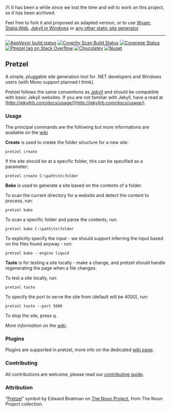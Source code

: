 /!\ It has been a while since we lost the time and will to work on this project, so it has been archived.

Feel free to fork it and proposed an adapted version, or to use [Wyam](https://wyam.io/), [Statiq.Web](https://statiq.dev/), [Jekyll in Windows](https://jekyllrb.com/docs/installation/windows/) or [any other static site generator](https://www.staticgen.com/).

---
[![AppVeyor build status](https://ci.appveyor.com/api/projects/status/rp8nq03r4b7mdecf?svg=true)](https://ci.appveyor.com/project/laedit/pretzel)
[![Coverity Scan Build Status](https://scan.coverity.com/projects/3949/badge.svg)](https://scan.coverity.com/projects/3949)
[![Coverage Status](https://coveralls.io/repos/Code52/pretzel/badge.svg)](https://coveralls.io/r/Code52/pretzel)
[![Ptrezel tag on Stack Overflow](https://img.shields.io/badge/stackoverflow-pretzel-orange.svg)](http://stackoverflow.com/questions/tagged/pretzel)
[![Chocolatey](https://img.shields.io/chocolatey/v/pretzel.svg?style=flat)](https://chocolatey.org/packages/pretzel/)
[![Nuget](https://img.shields.io/nuget/v/Pretzel.Logic.svg)](https://www.nuget.org/packages/Pretzel.Logic/)


## Pretzel

A simple, pluggable site generation tool for .NET developers and Windows users (with Mono support planned I think).

Pretzel follows the same conventions as [Jekyll](https://github.com/jekyll/jekyll) and should be compatible with basic Jekyll websites. If you are not familiar with Jekyll, have a read at [http://jekyllrb.com/docs/usage/](http://jekyllrb.com/docs/usage/).

### Usage

The principal commands are the following but more informations are available on the [wiki](https://github.com/Code52/pretzel/wiki)

**Create** is used to create the folder structure for a new site:

    pretzel create
    
If the site should be at a specific folder, this can be specified as a parameter:

    pretzel create C:\path\to\folder

**Bake** is used to generate a site based on the contents of a folder.

To scan the current directory for a website and detect the content to process, run:

    pretzel bake 

To scan a specific folder and parse the contents, run:

    pretzel bake C:\path\to\folder

To explicitly specify the input - we should support inferring the input based on the files found anyway - run:

    pretzel bake --engine liquid
    
**Taste** is for testing a site locally - make a change, and pretzel should handle regenerating the page when a file changes.

To test a site locally, run:

    pretzel taste 

To specify the port to serve the site from (default will be 4000), run:

    pretzel taste --port 5000

To stop the site, press q.

*More information on the [wiki](https://github.com/Code52/pretzel/wiki)*.

### Plugins

Plugins are supported in pretzel, more info on the dedicated [wiki page](https://github.com/Code52/pretzel/wiki/Plugins).

### Contributing

All contributions are welcome, please read our [contributing guide](CONTRIBUTING.md).

### Attribution
 “[Pretzel](https://thenounproject.com/noun/pretzel/#icon-No555)” symbol by Edward Boatman on [The Noun Project](https://thenounproject.com/), from The Noun Project collection.
